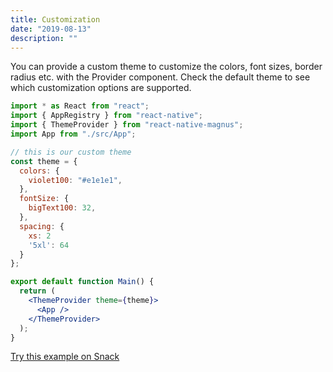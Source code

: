 ```yaml
---
title: Customization
date: "2019-08-13"
description: ""
---
```


You can provide a custom theme to customize the colors, font sizes, border radius etc. with the Provider component. Check the default theme to see which customization options are supported.

```jsx
import * as React from "react";
import { AppRegistry } from "react-native";
import { ThemeProvider } from "react-native-magnus";
import App from "./src/App";

// this is our custom theme
const theme = {
  colors: {
    violet100: "#e1e1e1",
  },
  fontSize: {
    bigText100: 32,
  },
  spacing: {
    xs: 2
    '5xl': 64
  }
};

export default function Main() {
  return (
    <ThemeProvider theme={theme}>
      <App />
    </ThemeProvider>
  );
}
```

<a href="https://snack.expo.io/@pawankumar2901/magnus---theme-customizations" target="_blank">Try this example on Snack</a>
